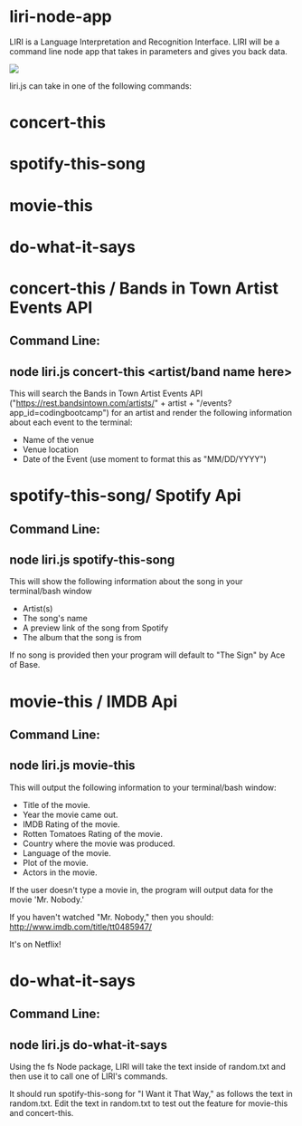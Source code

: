 # liri-node-app

LIRI is a Language Interpretation and Recognition Interface. LIRI will be a command line node app that takes in parameters and gives you back data.


![](preview_demo.gif)


liri.js can take in one of the following commands:

# concert-this
# spotify-this-song
# movie-this
# do-what-it-says


# concert-this / Bands in Town Artist Events API

Command Line:
---------------------------------------------------
node liri.js concert-this <artist/band name here>
---------------------------------------------------


This will search the Bands in Town Artist Events API ("https://rest.bandsintown.com/artists/" + artist + "/events?app_id=codingbootcamp") for an artist and render the following information about each event to the terminal:


* Name of the venue
* Venue location
* Date of the Event (use moment to format this as "MM/DD/YYYY")


# spotify-this-song/ Spotify Api

Command Line:
---------------------------------------------------
node liri.js spotify-this-song <song name here>
---------------------------------------------------

This will show the following information about the song in your terminal/bash window

* Artist(s)
* The song's name
* A preview link of the song from Spotify
* The album that the song is from

If no song is provided then your program will default to "The Sign" by Ace of Base.

# movie-this / IMDB Api

Command Line:
---------------------------------------------------
node liri.js movie-this <movie name here>
---------------------------------------------------

This will output the following information to your terminal/bash window:

   * Title of the movie.
   * Year the movie came out.
   * IMDB Rating of the movie.
   * Rotten Tomatoes Rating of the movie.
   * Country where the movie was produced.
   * Language of the movie.
   * Plot of the movie.
   * Actors in the movie.


If the user doesn't type a movie in, the program will output data for the movie 'Mr. Nobody.'


If you haven't watched "Mr. Nobody," then you should: http://www.imdb.com/title/tt0485947/

It's on Netflix!

# do-what-it-says

Command Line:
-------------------------------------------------
node liri.js do-what-it-says
-------------------------------------------------


Using the fs Node package, LIRI will take the text inside of random.txt and then use it to call one of LIRI's commands.


It should run spotify-this-song for "I Want it That Way," as follows the text in random.txt.
Edit the text in random.txt to test out the feature for movie-this and concert-this.






